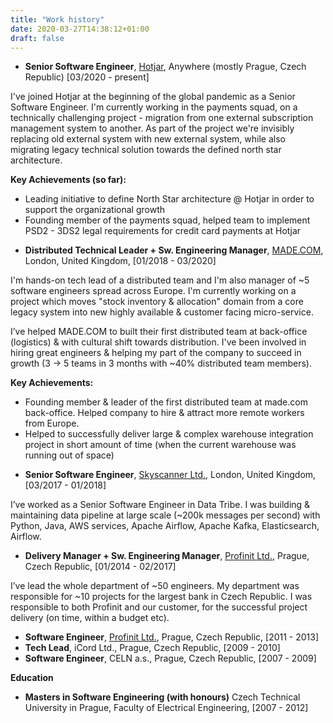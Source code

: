 ```yaml
---
title: "Work history"
date: 2020-03-27T14:38:12+01:00
draft: false
---
```


* **Senior Software Engineer**, <a href="http://www.hotjar.com" target="_blank">Hotjar</a>, Anywhere (mostly Prague, Czech Republic) [03/2020 - present]

I've joined Hotjar at the beginning of the global pandemic as a Senior Software Engineer. 
I'm currently working in the payments squad, on a technically challenging project - migration from one external subscription management system to another.
As part of the project we're invisibly replacing old external system with new external system, while also migrating 
legacy technical solution towards the defined north star architecture.

**Key Achievements (so far):**

- Leading initiative to define North Star architecture @ Hotjar in order to support the organizational growth
- Founding member of the payments squad, helped team to implement PSD2 - 3DS2 legal requirements for credit card payments at Hotjar

* **Distributed Technical Leader + Sw. Engineering Manager**, <a href="http://www.made.com" target="_blank">MADE.COM</a>, London, United Kingdom, [01/2018 - 03/2020]

I'm hands-on tech lead of a distributed team and I'm also manager of ~5 software engineers spread across Europe.
I'm currently working on a project which moves "stock inventory & allocation" domain from a core legacy system into new highly available & 
customer facing micro-service. 


I’ve helped MADE.COM to built their first distributed team at back-office (logistics) & with cultural
shift towards distribution. I've been involved in hiring great engineers & helping my part of the company to
succeed in growth (3 -> 5 teams in 3 months with ~40% distributed team members).
  
**Key Achievements:**

- Founding member & leader of the first distributed team at made.com back-office. Helped
company to hire & attract more remote workers from Europe.
- Helped to successfully deliver large & complex warehouse integration project in short amount of time (when the current warehouse was running out of space) 


* **Senior Software Engineer**, <a href="http://www.skyscanner.com" target="_blank">Skyscanner Ltd.</a>, London, United Kingdom, [03/2017 - 01/2018]

I’ve worked as a Senior Software Engineer in Data Tribe. I was building & maintaining data pipeline at large scale (~200k messages per second) with Python, Java, AWS services, Apache Airflow, Apache Kafka, Elasticsearch, Airflow. 

* **Delivery Manager + Sw. Engineering Manager**, <a href="http://www.profinit.eu" target="_blank">Profinit Ltd.</a>, Prague, Czech Republic, [01/2014 - 02/2017]

I’ve lead the whole department of ~50 engineers. My department was responsible for ~10 projects for the largest bank in Czech Republic. 
I was responsible to both Profinit and our customer, for the successful project delivery (on time, within a budget etc).

* **Software Engineer**, <a href="http://www.profinit.eu" target="_blank">Profinit Ltd.</a>, Prague, Czech Republic, [2011 - 2013]
* **Tech Lead**, iCord Ltd., Prague, Czech Republic, [2009 - 2010]
* **Software Engineer**, CELN a.s., Prague, Czech Republic, [2007 - 2009]

**Education**

* **Masters in Software Engineering (with honours)**  Czech Technical University in Prague, Faculty of Electrical Engineering, [2007 - 2012]